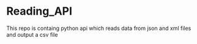 # Reading_API
This repo is containg python api which reads data from json and xml files and output a csv file
